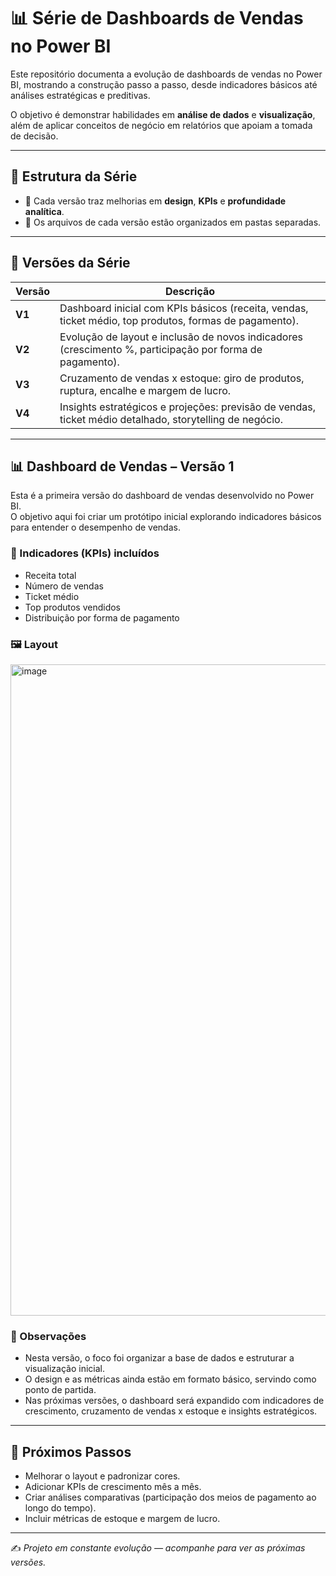 # 📊 Série de Dashboards de Vendas no Power BI

Este repositório documenta a evolução de dashboards de vendas no Power BI, mostrando a construção passo a passo, desde indicadores básicos até análises estratégicas e preditivas.  

O objetivo é demonstrar habilidades em **análise de dados** e **visualização**, além de aplicar conceitos de negócio em relatórios que apoiam a tomada de decisão.  

---

## 🚀 Estrutura da Série
- 🔹 Cada versão traz melhorias em **design**, **KPIs** e **profundidade analítica**.  
- 🔹 Os arquivos de cada versão estão organizados em pastas separadas.  

---

## 📂 Versões da Série

| Versão   | Descrição                                                                 |
|----------|---------------------------------------------------------------------------|
| **V1**   | Dashboard inicial com KPIs básicos (receita, vendas, ticket médio, top produtos, formas de pagamento). |
| **V2**   | Evolução de layout e inclusão de novos indicadores (crescimento %, participação por forma de pagamento). |
| **V3**   | Cruzamento de vendas x estoque: giro de produtos, ruptura, encalhe e margem de lucro. | *(em breve)* |
| **V4**   | Insights estratégicos e projeções: previsão de vendas, ticket médio detalhado, storytelling de negócio. |


---

## 📊 Dashboard de Vendas – Versão 1  

Esta é a primeira versão do dashboard de vendas desenvolvido no Power BI.  
O objetivo aqui foi criar um protótipo inicial explorando indicadores básicos para entender o desempenho de vendas.  

### 🎯 Indicadores (KPIs) incluídos
- Receita total  
- Número de vendas  
- Ticket médio  
- Top produtos vendidos  
- Distribuição por forma de pagamento  

### 🖼️ Layout

 <img width="1920" height="1042" alt="image" src="https://github.com/user-attachments/assets/1275bb33-760f-4583-91e3-e7d00e686fc2" />


### 🔎 Observações
- Nesta versão, o foco foi organizar a base de dados e estruturar a visualização inicial.  
- O design e as métricas ainda estão em formato básico, servindo como ponto de partida.  
- Nas próximas versões, o dashboard será expandido com indicadores de crescimento, cruzamento de vendas x estoque e insights estratégicos.  

---

## 🚀 Próximos Passos
- Melhorar o layout e padronizar cores.  
- Adicionar KPIs de crescimento mês a mês.  
- Criar análises comparativas (participação dos meios de pagamento ao longo do tempo).  
- Incluir métricas de estoque e margem de lucro.  

---



✍️ *Projeto em constante evolução — acompanhe para ver as próximas versões.*
